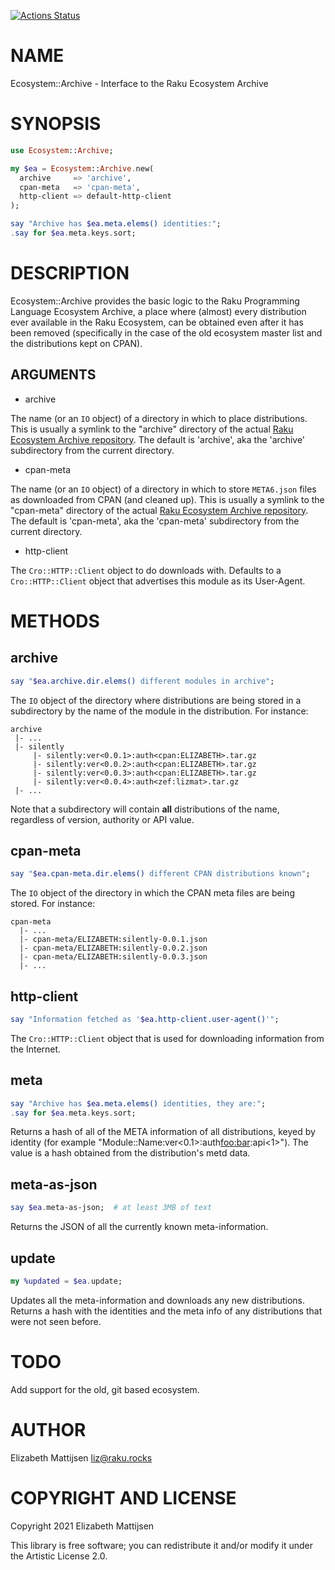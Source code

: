 [![Actions Status](https://github.com/lizmat/Ecosystem-Archive/workflows/test/badge.svg)](https://github.com/lizmat/Ecosystem-Archive/actions)

NAME
====

Ecosystem::Archive - Interface to the Raku Ecosystem Archive

SYNOPSIS
========

```raku
use Ecosystem::Archive;

my $ea = Ecosystem::Archive.new(
  archive     => 'archive',
  cpan-meta   => 'cpan-meta',
  http-client => default-http-client
);

say "Archive has $ea.meta.elems() identities:";
.say for $ea.meta.keys.sort;
```

DESCRIPTION
===========

Ecosystem::Archive provides the basic logic to the Raku Programming Language Ecosystem Archive, a place where (almost) every distribution ever available in the Raku Ecosystem, can be obtained even after it has been removed (specifically in the case of the old ecosystem master list and the distributions kept on CPAN).

ARGUMENTS
---------

  * archive

The name (or an `IO` object) of a directory in which to place distributions. This is usually a symlink to the "archive" directory of the actual [Raku Ecosystem Archive repository](https://github.com/lizmat/REA). The default is 'archive', aka the 'archive' subdirectory from the current directory.

  * cpan-meta

The name (or an `IO` object) of a directory in which to store `META6.json` files as downloaded from CPAN (and cleaned up). This is usually a symlink to the "cpan-meta" directory of the actual [Raku Ecosystem Archive repository](https://github.com/lizmat/REA). The default is 'cpan-meta', aka the 'cpan-meta' subdirectory from the current directory.

  * http-client

The `Cro::HTTP::Client` object to do downloads with. Defaults to a `Cro::HTTP::Client` object that advertises this module as its User-Agent.

METHODS
=======

archive
-------

```raku
say "$ea.archive.dir.elems() different modules in archive";
```

The `IO` object of the directory where distributions are being stored in a subdirectory by the name of the module in the distribution. For instance:

    archive
     |- ...
     |- silently
         |- silently:ver<0.0.1>:auth<cpan:ELIZABETH>.tar.gz
         |- silently:ver<0.0.2>:auth<cpan:ELIZABETH>.tar.gz
         |- silently:ver<0.0.3>:auth<cpan:ELIZABETH>.tar.gz
         |- silently:ver<0.0.4>:auth<zef:lizmat>.tar.gz
     |- ...

Note that a subdirectory will contain **all** distributions of the name, regardless of version, authority or API value.

cpan-meta
---------

```raku
say "$ea.cpan-meta.dir.elems() different CPAN distributions known";
```

The `IO` object of the directory in which the CPAN meta files are being stored. For instance:

    cpan-meta
      |- ...
      |- cpan-meta/ELIZABETH:silently-0.0.1.json
      |- cpan-meta/ELIZABETH:silently-0.0.2.json
      |- cpan-meta/ELIZABETH:silently-0.0.3.json
      |- ...

http-client
-----------

```raku
say "Information fetched as '$ea.http-client.user-agent()'";
```

The `Cro::HTTP::Client` object that is used for downloading information from the Internet.

meta
----

```raku
say "Archive has $ea.meta.elems() identities, they are:";
.say for $ea.meta.keys.sort;
```

Returns a hash of all of the META information of all distributions, keyed by identity (for example "Module::Name:ver<0.1>:auth<foo:bar>:api<1>"). The value is a hash obtained from the distribution's metd data.

meta-as-json
------------

```raku
say $ea.meta-as-json;  # at least 3MB of text
```

Returns the JSON of all the currently known meta-information.

update
------

```raku
my %updated = $ea.update;
```

Updates all the meta-information and downloads any new distributions. Returns a hash with the identities and the meta info of any distributions that were not seen before.

TODO
====

Add support for the old, git based ecosystem.

AUTHOR
======

Elizabeth Mattijsen <liz@raku.rocks>

COPYRIGHT AND LICENSE
=====================

Copyright 2021 Elizabeth Mattijsen

This library is free software; you can redistribute it and/or modify it under the Artistic License 2.0.

